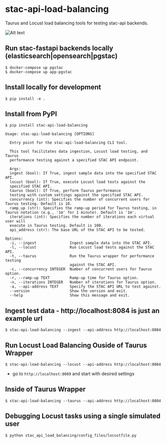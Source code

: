# stac-api-load-balancing
Taurus and Locust load balancing tools for testing stac-api backends.

![Alt text](readme_files/taurus-pgstac.png?raw=true "stac-fastapi-pgstac")


## Run stac-fastapi backends locally (elasticsearch|opensearch|pgstac)
```$ docker-compose up pgstac```   
```$ docker-compose up app-pgstac```

## Install locally for development
```$ pip install -e .```  
    
## Install from PyPI   
```$ pip install stac-api-load-balancing```  

```
Usage: stac-api-load-balancing [OPTIONS]

  Entry point for the stac-api-load-balancing CLI tool.

  This tool facilitates data ingestion, Locust load testing, and Taurus
  performance testing against a specified STAC API endpoint.

  Args:     
  ingest (bool): If True, ingest sample data into the specified STAC API.     
  locust (bool): If True, execute Locust load tests against the
  specified STAC API.     
  taurus (bool): If True, perform Taurus performance
  testing with custom settings against the specified STAC API.     
  concurrency (int): Specifies the number of concurrent users for Taurus testing. Default is 10.      
  ramp_up (str): Specifies the ramp-up period for Taurus testing, in Taurus notation (e.g., '1m' for 1 minute). Default is '1m'.  
  iterations (int): Specifies the number of iterations each virtual user will
  execute in Taurus testing. Default is 100.     
  api_address (str): The base URL of the STAC API to be tested.

Options:
  -i, --ingest               Ingest sample data into the STAC API.
  -l, --locust               Run Locust load tests against the STAC API.
  -t, --taurus               Run the Taurus wrapper for performance testing
                             against the STAC API.
  -c, --concurrency INTEGER  Number of concurrent users for Taurus option.
  -r, --ramp-up TEXT         Ramp-up time for Taurus option.
  -n, --iterations INTEGER   Number of iterations for Taurus option.
  -a, --api-address TEXT     Specify the STAC API URL to test against.
  --version                  Show the version and exit.
  --help                     Show this message and exit.
```

## Ingest test data - http://localhost:8084 is just an example url
```$ stac-api-load-balancing --ingest --api-address http://localhost:8084```

## Run Locust Load Balancing Ouside of Taurus Wrapper
```$ stac-api-load-balancing --locust --api-address http://localhost:8084```  
- go to ```http://localhost:8089``` and start with desired settings

## Inside of Taurus Wrapper
```$ stac-api-load-balancing --taurus --api-address http://localhost:8084```

## Debugging Locust tasks using a single simulated user
```$ python stac_api_load_balancing/config_files/locustfile.py```
